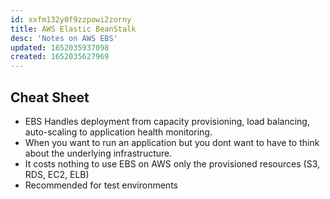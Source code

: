 ```yaml
---
id: xxfm132y0f9zzpowi2zorny
title: AWS Elastic BeanStalk
desc: 'Notes on AWS EBS'
updated: 1652035937098
created: 1652035627969
---
```

## Cheat Sheet

- EBS Handles deployment from capacity provisioning, load balancing, auto-scaling to application health monitoring.
- When you want to run an application but you dont want to have to think about the underlying infrastructure.
- It costs nothing to use EBS on AWS only the provisioned resources (S3, RDS, EC2, ELB)
- Recommended for test environments
